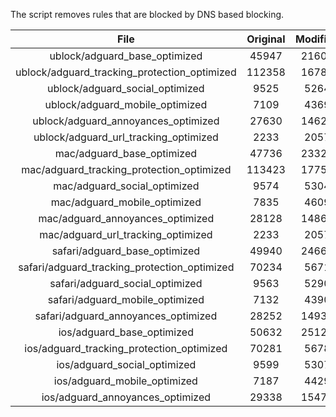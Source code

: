 The script removes rules that are blocked by DNS based blocking.


| File | Original | Modified |
|:----:|:-----:|:-----:|
| ublock/adguard_base_optimized | 45947 | 21607 |
| ublock/adguard_tracking_protection_optimized | 112358 | 16784 |
| ublock/adguard_social_optimized | 9525 | 5264 |
| ublock/adguard_mobile_optimized | 7109 | 4369 |
| ublock/adguard_annoyances_optimized | 27630 | 14622 |
| ublock/adguard_url_tracking_optimized | 2233 | 2057 |
| mac/adguard_base_optimized | 47736 | 23320 |
| mac/adguard_tracking_protection_optimized | 113423 | 17750 |
| mac/adguard_social_optimized | 9574 | 5304 |
| mac/adguard_mobile_optimized | 7835 | 4609 |
| mac/adguard_annoyances_optimized | 28128 | 14863 |
| mac/adguard_url_tracking_optimized | 2233 | 2057 |
| safari/adguard_base_optimized | 49940 | 24661 |
| safari/adguard_tracking_protection_optimized | 70234 | 5671 |
| safari/adguard_social_optimized | 9563 | 5290 |
| safari/adguard_mobile_optimized | 7132 | 4390 |
| safari/adguard_annoyances_optimized | 28252 | 14936 |
| ios/adguard_base_optimized | 50632 | 25124 |
| ios/adguard_tracking_protection_optimized | 70281 | 5678 |
| ios/adguard_social_optimized | 9599 | 5307 |
| ios/adguard_mobile_optimized | 7187 | 4429 |
| ios/adguard_annoyances_optimized | 29338 | 15470 |